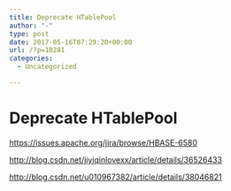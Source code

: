 ```yaml
---
title: Deprecate HTablePool
author: "-"
type: post
date: 2017-05-16T07:29:20+00:00
url: /?p=10281
categories:
  - Uncategorized

---
```

# Deprecate HTablePool
https://issues.apache.org/jira/browse/HBASE-6580
  
http://blog.csdn.net/jiyiqinlovexx/article/details/36526433
  
http://blog.csdn.net/u010967382/article/details/38046821